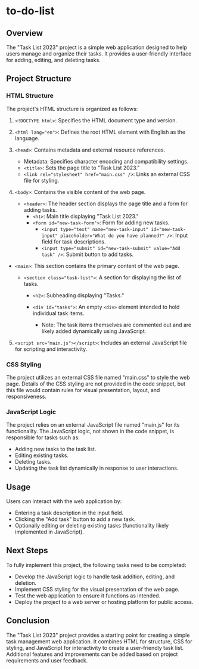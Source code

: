 # to-do-list
## Overview
The "Task List 2023" project is a simple web application designed to help users manage and organize their tasks. It provides a user-friendly interface for adding, editing, and deleting tasks.

## Project Structure

### HTML Structure
The project's HTML structure is organized as follows:

1. `<!DOCTYPE html>`: Specifies the HTML document type and version.
2. `<html lang="en">`: Defines the root HTML element with English as the language.
3. `<head>`: Contains metadata and external resource references.
   - Metadata: Specifies character encoding and compatibility settings.
   - `<title>`: Sets the page title to "Task List 2023."
   - `<link rel="stylesheet" href="main.css" />`: Links an external CSS file for styling.

4. `<body>`: Contains the visible content of the web page.

   - `<header>`: The header section displays the page title and a form for adding tasks.
     - `<h1>`: Main title displaying "Task List 2023."
     - `<form id="new-task-form">`: Form for adding new tasks.
       - `<input type="text" name="new-task-input" id="new-task-input" placeholder="What do you have planned?" />`: Input field for task descriptions.
       - `<input type="submit" id="new-task-submit" value="Add task" />`: Submit button to add tasks.
- `<main>`: This section contains the primary content of the web page.

     - `<section class="task-list">`: A section for displaying the list of tasks.
       - `<h2>`: Subheading displaying "Tasks."

       - `<div id="tasks">`: An empty `<div>` element intended to hold individual task items.
         - Note: The task items themselves are commented out and are likely added dynamically using JavaScript.

5. `<script src="main.js"></script>`: Includes an external JavaScript file for scripting and interactivity.

### CSS Styling
The project utilizes an external CSS file named "main.css" to style the web page. Details of the CSS styling are not provided in the code snippet, but this file would contain rules for visual presentation, layout, and responsiveness.

### JavaScript Logic
The project relies on an external JavaScript file named "main.js" for its functionality. The JavaScript logic, not shown in the code snippet, is responsible for tasks such as:
   - Adding new tasks to the task list.
   - Editing existing tasks.
   - Deleting tasks.
   - Updating the task list dynamically in response to user interactions.

## Usage
Users can interact with the web application by:
- Entering a task description in the input field.
- Clicking the "Add task" button to add a new task.
- Optionally editing or deleting existing tasks (functionality likely implemented in JavaScript).

## Next Steps
To fully implement this project, the following tasks need to be completed:
- Develop the JavaScript logic to handle task addition, editing, and deletion.
- Implement CSS styling for the visual presentation of the web page.
- Test the web application to ensure it functions as intended.
- Deploy the project to a web server or hosting platform for public access.

## Conclusion
The "Task List 2023" project provides a starting point for creating a simple task management web application. It combines HTML for structure, CSS for styling, and JavaScript for interactivity to create a user-friendly task list. Additional features and improvements can be added based on project requirements and user feedback.
